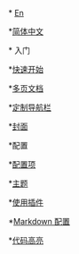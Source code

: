 \* [En](/) 

*[简体中文](/zh-cn/)

\* 入门

 *[快速开始](zh-cn/quickstart.md)  

 *[多页文档](zh-cn/more-pages.md)  

 *[定制导航栏](zh-cn/custom-navbar.md)  

 *[封面](zh-cn/cover.md)  

*配置

 *[配置项](zh-cn/configuration.md)  

 *[主题](zh-cn/themes.md)  

 *[使用插件](zh-cn/plugins.md)  

 *[Markdown 配置](zh-cn/markdown.md)  

 *[代码高亮](zh-cn/language-highlight.md)